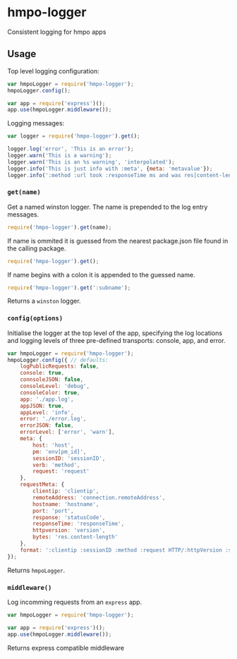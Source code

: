 # hmpo-logger
Consistent logging for hmpo apps

## Usage

Top level logging configuration:
```javascript
var hmpoLogger = require('hmpo-logger');
hmpoLogger.config();

var app = require('express')();
app.use(hmpoLogger.middleware());
```

Logging messages:
```javascript
var logger = require('hmpo-logger').get();

logger.log('error', 'This is an error');
logger.warn('This is a warning');
logger.warn('This is an %s warning', 'interpolated');
logger.info('This is just info with :meta', {meta: 'metavalue'});
logger.info(':method :url took :responseTime ms and was res[content-length] bytes', {req: req, res: res});
```


### `get(name)`

Get a named winston logger. The name is prepended to the log entry messages.

```javascript
require('hmpo-logger').get(name);
```

If name is ommited it is guessed from the nearest package.json file found in the calling package.
```javascript
require('hmpo-logger').get();
```

If name begins with a colon it is appended to the guessed name.
```javascript
require('hmpo-logger').get(':subname');
```
Returns a `winston` logger.


### `config(options)`

Initialise the logger at the top level of the app, specifying the log locations and logging levels of three pre-defined transports: console, app, and error.

```javascript
var hmpoLogger = require('hmpo-logger');
hmpoLogger.config({ // defaults:
    logPublicRequests: false,
    console: true,
    connsoleJSON: false,
    consoleLevel: 'debug',
    consoleColor: true,
    app: './app.log',
    appJSON: true,
    appLevel: 'info',
    error: './error.log',
    errorJSON: false,
    errorLevel: ['error', 'warn'],
    meta: {
        host: 'host',
        pm: 'env[pm_id]',
        sessionID: 'sessionID',
        verb: 'method',
        request: 'request'
    },
    requestMeta: {
        clientip: 'clientip',
        remoteAddress: 'connection.remoteAddress',
        hostname: 'hostname',
        port: 'port',
        response: 'statusCode',
        responseTime: 'responseTime',
        httpversion: 'version',
        bytes: 'res.content-length'
    },
    format: ':clientip :sessionID :method :request HTTP/:httpVersion :statusCode :res[content-length] - :responseTime ms'
});
```

Returns `hmpoLogger`.


### `middleware()`

Log incomming requests from an `express` app.

```javascript
var hmpoLogger = require('hmpo-logger');

var app = require('express')();
app.use(hmpoLogger.middleware());
```

Returns express compatible middleware

